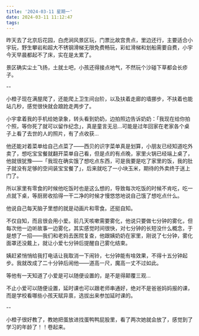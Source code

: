 ```yaml
---
title: '2024-03-11 星期一'
date: 2024-03-11 11:12:47
tags:
---
```


昨天去了北京后花园，白虎涧风景区玩，门票比故宫贵点，里边还行，主要适合小宇玩，野生攀岩和超大不锈钢滑梯无限免费畅玩，彩虹滑梯和划船需要自费，小宇今天早晨都起不了床，实在是太累了。

景区确实尘土飞扬，土就土吧，小孩还得接点地气，不然玩个沙碰下草都会长疹子。

--

小橙子现在满屋爬了，还能爬上卫生间台阶，以及扶着走廊的墙挪步，不扶着也能站几秒，感觉很快就会踉跄走两步了。

小宇拿着我的手机给她录象，转头看到奶奶，边拍照边告诉奶奶：「我现在给你拍个照，等你死了就可以留作纪念」，真是童言无忌...可能是过年回家在老家各个桌子上看了去世的人的照片，有了点收获...

他还能对着菜单给自己点菜了——西贝的识字菜单真是划算，小朋友已经知道吃外卖了，想吃宝宝餐就翻开菜单自己看，但是点的有点晚，家里火锅已经端上桌了，他就很犹豫——「我现在确实饿了想吃点东西，可是我要是吃了家里的饭，我的肚子就没有足够的空间装宝宝餐了」，后来就吃了一小块玉米，期待的外卖终于送上门了。

所以家里有零食的时候他吃饭时也是这么想的，导致每次吃饭的时候不肯吃，吃一点就下桌，等厨房收拾得一干二净的时候才慢悠悠地说自己饿了想吃点什么。

他说自己每天脑子里想的就是动画片和零食。还挺自知。

不仅自知，而且很会用小爱。前几天咳嗽需要雾化，他说只要做七分钟的雾化，但每次他一边听故事一边雾化，其实感觉时间很快，对七分钟的长短没什么概念，于是想了一招——我们和老妈去医院复查，他跟姨奶奶在家里，刚说了七分钟，雾化面罩还没戴上，就让小爱七分钟后提醒自己雾化结束。

姨赶紧悄悄给我打电话让我取消一下闹铃，七分钟能有啥效果，不得十五分钟起步。我就改成了二十分钟后闹他——道高一尺，魔高一丈不过如此。

等他有一天知道了小爱是可以随便设置的，是不是得颠覆三观...

不止小爱可以随便设置，延时课也可以跟老师串通好，绝对不是爸爸妈妈报的课，而是学校看哪些小孩天赋异禀，选拔出来参加延时课的。

--

小橙子很好教了，教她把蛋放进找蛋鸭鸭屁股里，看了两次她就会放了，感觉到了学习的年龄了！！卷起来。


